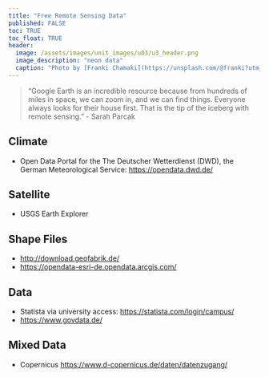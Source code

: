 ```yaml
---
title: "Free Remote Sensing Data"
published: FALSE
toc: TRUE
toc_float: TRUE
header:
  image: /assets/images/unit_images/u03/u3_header.png
  image_description: "neon data"
  caption: "Photo by [Franki Chamaki](https://unsplash.com/@franki?utm_source=unsplash&amp;utm_medium=referral&amp;utm_content=creditCopyText) [from unsplash](https://unsplash.com/s/photos/data?utm_source=unsplash&amp;utm_medium=referral&amp;utm_content=creditCopyText)"
---
```


> “Google Earth is an incredible resource because from hundreds of miles in space, we can zoom in, and we can find things. Everyone always looks for their house first. That is the tip of the iceberg with remote sensing.” - Sarah Parcak
<!--more-->

## Climate
* Open Data Portal for the The Deutscher Wetterdienst (DWD), the German Meteorological Service: https://opendata.dwd.de/

## Satellite
* USGS Earth Explorer


## Shape Files
* http://download.geofabrik.de/
* https://opendata-esri-de.opendata.arcgis.com/

## Data
* Statista via university access: https://statista.com/login/campus/
* https://www.govdata.de/

## Mixed Data
* Copernicus https://www.d-copernicus.de/daten/datenzugang/

<!--
## Further reading

https://eos.com/blog/free-satellite-imagery-sources/

https://geoawesomeness.com/list-of-top-10-sources-of-free-remote-sensing-data/

-->
